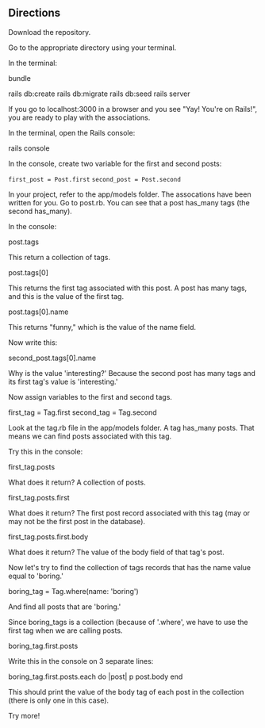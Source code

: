 ## Directions

Download the repository.

Go to the appropriate directory using your terminal.

In the terminal:

bundle

rails db:create
rails db:migrate
rails db:seed
rails server

If you go to localhost:3000 in a browser and you see "Yay! You're on Rails!", you are ready to play with the associations.


In the terminal, open the Rails console:

rails console

In the console, create two variable for the first and second posts:

`first_post = Post.first`
`second_post = Post.second`

In your project, refer to the app/models folder. The assocations have been written for you. Go to post.rb. You can see that a post has_many tags (the second has_many).

In the console:

post.tags

This return a collection of tags.

post.tags[0]

This returns the first tag associated with this post. A post has many tags, and this is the value of the first tag.

post.tags[0].name

This returns "funny," which is the value of the name field.

Now write this:

second_post.tags[0].name

Why is the value 'interesting?' Because the second post has many tags and its first tag's value is 'interesting.'

Now assign variables to the first and second tags.

first_tag = Tag.first
second_tag = Tag.second

Look at the tag.rb file in the app/models folder. A tag has_many posts. That means we can find posts associated with this tag.

Try this in the console:

first_tag.posts

What does it return? A collection of posts.

first_tag.posts.first 

What does it return? The first post record associated with this tag (may or may not be the first post in the database).

first_tag.posts.first.body

What does it return? The value of the body field of that tag's post.

Now let's try to find the collection of tags records that has the name value equal to 'boring.'

boring_tag = Tag.where(name: 'boring')

And find all posts that are 'boring.'

Since boring_tags is a collection (because of '.where', we have to use the first tag when we are calling posts.

boring_tag.first.posts

Write this in the console on 3 separate lines:

boring_tag.first.posts.each do |post|
p post.body
end

This should print the value of the body tag of each post in the collection (there is only one in this case).

Try more!



